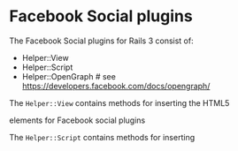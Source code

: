 # Facebook Social plugins

The Facebook Social plugins for Rails 3 consist of:

* Helper::View
* Helper::Script
* Helper::OpenGraph # see https://developers.facebook.com/docs/opengraph/

The `Helper::View` contains methods for inserting the HTML5 <div> elements for Facebook social plugins

The `Helper::Script` contains methods for inserting <script> snippets for Facebook integration, such as displaying the Social plugins with the Facebook layout/styling applied etc.

## Social plugins

Currently the following Social plugins are included in this gem

* Root
* Activity Feed
* Comments
* Facepile
* Like Box
* Like Button
* Live Stream
* Login Button
* Recommendations Box
* Registration
* Send Button
* Subscribe Button

(see more info below)

## Script Helpers

* async_init_script(app_id, domain, options = {})
* facebook_script(locale = :en)

The async_init_script requires the Facebook app_id, fx '753632322' and the domain name of the app, fx 'www.example.com'. You can also specify the channel file (will default to channel file in vendor/assets of this gem)

### Configuration scripts

* fb_async_init_script(app_id, domain)
* fb_channel_script(locale = :en_US)

### Login

* fb_login_click_react(options, &block)
* fb_login_react(options, &block)
* fb_onlogin_react(options, &block)
* fb_onlogin_redirect_to(path, options)

### Logout

* fb_logout_click_react(options, &block)
* fb_logout_react(options, &block)
* fb_onlogout_react(options, &block)
* fb_onlogout_redirect_to(path, options)

* fb_login_and_react(options = {:selector => '#fb_login_and_reload'})
* fb_logout_and_redirect_to(path, options = {:ready => false})

## Open Graph Helper

Convenience method to generate all header/meta tags for Facebook Open Graph

* open_graph_meta(name, namespace, app_id, object_type, options = {})

* `<head>` tag helper*

* og_header(name, namespace)

* `<meta>` tag helpers*

* og_type(app_id, object_type)
* og_title(title)
* og_image(image_url)
* og_url(href)
* og_desc(desc)
* fb_app_id(app_id)

## Extra View helpers

* fb_analytics(app_id) # Facebook analytics meta tag
* fb_activity(namespace, action) # Open Graph action to perform

* fb_onlogout(script) # setup FB event handler to trigger on FB logout
* fb_onlogout_redirect_to(path) # setup FB event handler to trigger on FB logout and redirect

## Social plugins

Currently the following Social plugins are included in this gem

* Root
* Activity Feed
* Comments
* Facepile
* Like Box
* Like Button
* Live Stream
* Login Button
* Recommendations Box
* Registration
* Send Button
* Subscribe Button

View methods exposed:

* fb_root
* fb_activity options = {}
* fb_add_to_timeline options = {}
* fb_comments options = {}
* fb_facepile options = {}
* fb_like_box (options= {}
* fb_like_button options = {}
* fb_live_stream options = {}
* fb_login_button options = {}
* fb_recommendations_box options = {}
* fb_registration options = {}
* fb_send_button options = {}
* fb_subscribe_button options = {}

Note: You don't have to worry about dashed or underscored properties. Conversions will be handled automatically. The Facebook Social plugins API is (sadly) not very consistent when it comes to attribute names.

Extras:

* fb_logout_button(options = {}) # renders logout button (english only)

Logout button options: 
html: (html options for anchor tag)
size: 'small' or 'large' (size of logout button img)

### Facebook root

```html
<div id="fb-root"></div>
```

A Facebook placeholder div

### Activity feed

```html
<div class="fb-activity" data-width="300" data-height="300" data-header="true" data-recommendations="false"></div>
```

* site - the domain for which to show activity; include just the full domain name, without http:// or a path. The XFBML version defaults to the current domain.
* action - a comma separated list of actions to show activities for.
* app_id - will display all actions, custom and global, associated with this app_id.
* width - the width of the plugin in pixels. Default width: 300px.
* height - the height of the plugin in pixels. Default height: 300px.
* header - specifies whether to show the Facebook header.
* colorscheme - the color scheme for the plugin. Options: 'light', 'dark'
* font - the font to display in the plugin. Options: 'arial', 'lucida grande', 'segoe ui', 'tahoma', 'trebuchet ms', 'verdana'
* border_color - the border color of the plugin.
* recommendations - specifies whether to always show recommendations in the plugin. 
* linktarget - This specifies the context in which content links are opened. 
* ref - a label for tracking referrals; must be less than 50 characters 
* max_age - a limit on recommendation and creation time of articles that are surfaced in the plugins, the default is 0 (days)

### Comments

```html
<div class="fb-comments" data-href="http://example.com" data-num-posts="2" data-width="470"></div>
```

href - the URL for this Comments plugin. News feed stories on Facebook will link to this URL.
width - the width of the plugin in pixels. Minimum recommended width: 400px.
colorscheme - the color scheme for the plugin. Options: 'light', 'dark'
num_posts - the number of comments to show by default. Default: 10. Minimum: 1
mobile - whether to show the mobile-optimized version. Default: auto-detect.

### Like box

```html
<div class="fb-like" data-send="true" data-width="450" data-show-faces="true"></div>
```

* href - the URL to like. The XFBML version defaults to the current page.
* send - specifies whether to include a Send button with the Like button. 
* layout - there are three options (standard, button_count, box_count)
* show_faces - specifies whether to display profile photos below the button (standard layout only)
* width - the width of the Like button.
* action - the verb to display on the button. Options: 'like', 'recommend'
* font - the font to display in the button. Options: 'arial', 'lucida grande', 'segoe ui', 'tahoma', 'trebuchet ms', 'verdana'
* colorscheme - the color scheme for the like button. Options: 'light', 'dark'
* ref - a label for tracking referrals; must be less than 50 characters and can contain alphanumeric characters
fb_ref - the ref parameter
fb_source - the stream type ('home', 'profile', 'search', 'ticker', 'tickerdialog' or 'other') in which the click occurred and the story type ('oneline' or 'multiline'), concatenated with an underscore.

### Live stream

```html
<div class="fb-live-stream" data-event-app-id="285193711555371" data-width="400" data-height="500" data-always-post-to-friends="true"></div>
```

### Login

```html
<div class="fb-login-button" data-show-faces="true" data-width="200" data-max-rows="1"></div>
```

* show-faces - specifies whether to show faces underneath the Login button.
* width - the width of the plugin in pixels. Default width: 200px.
* max-rows - the maximum number of rows of profile pictures to display. Default value: 1.
* scope - a comma separated list of extended permissions. 

### Registration

*Async Validation*

If you have to check something on your server (e.g. if a username is taken) then you don't have to reply from the validation function right away. You can return null (which is the default return in javascript) and then use the second parameter to reply with any errors. You have 20 seconds before the form submits anyways.

```html
<fb:registration redirect-uri="https://developers.facebook.com/tools/echo" 
  fields='[{"name":"name"},
           {"name":"username","description":"Username","type":"text"}]' 
  onvalidate="validate_async"></fb:registration> 

<script src="http://code.jquery.com/jquery-1.7.1.min.js"></script>
<script> 
function validate_async(form, cb) {
  $.getJSON('https://graph.facebook.com/' + form.username + '?callback=?', 
    function(response) {
      if (response.error) {
        // Username isn't taken, let the form submit
        cb();
      }
      cb({username: 'That username is taken'});
  });
}
</script> 
```

### Add to Timeline

```html
<div class="fb-add-to-timeline"></div>
```

Add to Timeline lets users create a lasting connection between your app and their Timeline on Facebook. When a user clicks Add to Timeline, your app can publish app specific actions to the user's Timeline. As users engage with your app over time, their actions become more prominently displayed on their Timeline. This can become an important part of how people express themselves on Facebook. The experience for users is seamless and fun and requires little effort for them to personalize their identity.

Add to Timeline plugin is available through the Javascript SDK via the <fb:add-to-timeline> XFBML tag.

There are two different display modes for the Add to Timeline: box (default) and button. You can also configure additional extended permissions for the plugin by adding the perms parameter.

* mode - the display mode - box (default) and button
* show_faces - whether to show faces


### Facepile

```html
<div class="fb-facepile" data-href="http://developers.facebook.com" 
  data-action="join" data-size="large" data-max-rows="1" data-width="300" 
  data-colorscheme="dark">
</div>  
```

The Facepile plugin displays the Facebook profile pictures of users who have connected with your page via a global or custom action, or can also be configured to display users that have signed up for your site.

If you want to display users who have connected to your page via an action, specify with the action parameter

To display users who have liked your page, specify the URL of your page as the href parameter. To display users who have signed up for your site, specify your application id as the app_id parameter.

* event-app-id - the app id for the event
* action - the action to perform, fx 'og_recipebox:planning_to_make'
* width - the width of the plugin in pixels. Minimum recommended width: 400px.
* href - the referenced page
* max_rows - max rows to display, 1-10 normally

### Recommendations

```html
<div class="fb-recommendations" data-width="300" data-height="300" data-header="true"></div>
```

* site - the domain to show recommendations for. The XFBML version defaults to the current domain.
* action - a comma separated list of actions to show recommendations for.
* app_id - will display recommendations for all types of actions, custom and global, associated with this app_id.
* width - the width of the plugin in pixels. Default width: 300px.
* height - the height of the plugin in pixels. Default height: 300px.
* header - specifies whether to show the Facebook header.
* colorscheme - the color scheme for the plugin. Options: 'light', 'dark'
* font - the font to display in the plugin. Options: 'arial', 'lucida grande', 'segoe ui', 'tahoma', 'trebuchet ms', 'verdana'
* border_color - the border color of the plugin.
* linktarget - This specifies the context in which content links are opened. By default all links within the plugin will open a new window. se to _top or _parent. 
* ref - a label for tracking referrals; must be less than 50 characters and can contain alphanumeric characters 
* max_age - a limit on recommendation and creation time of articles that are surfaced in the plugins, the default is 0 (days)

### Send button

```html
<div class="fb-send" data-href="http://example.com"></div>
```

* href - the URL to send.
* font - the font to display in the button. Options: 'arial', 'lucida grande', 'segoe ui', 'tahoma', 'trebuchet ms', 'verdana'
* colorscheme - the color scheme for the button. Options: 'light', 'dark'
* ref - a label for tracking referrals; must be less than 50 characters and can contain alphanumeric characters
* fb_ref - the ref parameter
* fb_source - the story type ('message', 'group', 'email') in which the click occurred.

### Subscribe button

```html
<div class="fb-subscribe" data-href="https://www.facebook.com/zuck" data-show-faces="true" data-width="450"></div>
```

* href - profile URL of the user to subscribe to. This must be a facebook.com profile URL.
* layout - there are three options (standard, button_count, box_count).
* show_faces - specifies whether to display profile photos below the button (standard layout only)
* colorscheme - the color scheme for the plugin. Options: 'light' (default) and 'dark'
* font - the font to display in the plugin. Options: 'arial', 'lucida grande', 'segoe ui', 'tahoma', 'trebuchet ms', 'verdana'
* width - the width of the plugin.

## Contributing to facebook-social_plugins
 
* Check out the latest master to make sure the feature hasn't been implemented or the bug hasn't been fixed yet.
* Check out the issue tracker to make sure someone already hasn't requested it and/or contributed it.
* Fork the project.
* Start a feature/bugfix branch.
* Commit and push until you are happy with your contribution.
* Make sure to add tests for it. This is important so I don't break it in a future version unintentionally.
* Please try not to mess with the Rakefile, version, or history. If you want to have your own version, or is otherwise necessary, that is fine, but please isolate to its own commit so I can cherry-pick around it.

## Copyright

Copyright (c) 2012 Kristian Mandrup. See LICENSE.txt for
further details.

